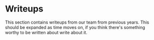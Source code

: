 # Writeups
This section contains writeups from our team from previous years. This should be expanded as time moves on, if you think there's something worthy to be written about write about it.
